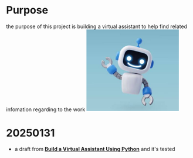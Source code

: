 # Purpose
the purpose of this project is building a virtual assistant to help find related infomation regarding to the work
<img align="justify" src="irobot.JPG" alt="iamrobot" style="width:50%">

# 20250131
* a draft from [**Build a Virtual Assistant Using Python**](https://www.geeksforgeeks.org/build-a-virtual-assistant-using-python/) and it's tested
